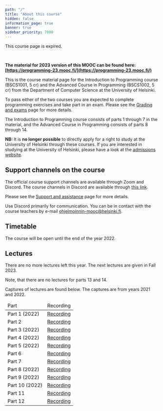 ```yaml
---
path: "/"
title: "About this course"
hidden: false
information_page: true
banner: true
sidebar_priority: 7000
---
```


<text-box variant="hint" name="Note">

<notice>This course page is expired.</notice>

</br>

<b>The material for 2023 version of this MOOC can be found here: [https://programming-23.mooc.fi/](https://programming-23.mooc.fi/)</b>

</text-box>

This is the course material page for the Introduction to Programming course (BSCS1001, 5 cr) and the Advanced Course in Programming (BSCS1002, 5 cr) from the Department of Computer Science at the University of Helsinki.

To pass either of the two courses you are expected to complete programming exercises and take part in an exam. Please see the [Grading and exams](/grading-and-exams) page for more details.

The Introduction to Programming course consists of parts 1 through 7 in the material, and the Advanced Course in Programming consists of parts 8 through 14.

**NB:** It is **no longer possible** to directly apply for a right to study at the University of Helsinki through these courses. If you are interested in studying at the University of Helsinki, please have a look at the [admissions website](https://www.helsinki.fi/en/admissions-and-education).

## Support channels on the course

The official course support channels are available through Zoom and Discord. The course channels in Discord are available through [this link](https://study.cs.helsinki.fi/discord/join/ohjelmoinnin_mooc).

Please see the [Support and assistance](/support-and-assistance) page for more details.

Use Discord primarily for communication. You can be in contact with the course teachers by e-mail ohjelmoinnin-mooc@helsinki.fi.

## Timetable

The course will be open until the end of the year 2022.

## Lectures

There are no more lectures left this year. The next lectures are given in Fall 2023.

Note, that there are no lectures for parts 13 and 14.

Captures of lectures are found below. The captures are from years 2021 and 2022.

<table>
  <thead>
    <tr>
      <td>Part</td>
      <td>Recording</td>
    </tr>
  </thead>
  <tbody>
    <tr>
      <td>Part 1 (2022)</td>
      <td><a href="https://youtu.be/AWkZLibDfg4">Recording</a></td>
    </tr>
    <tr>
      <td>Part 2</td>
      <td><a href="https://youtu.be/W1ybi4ZGaLY">Recording</a></td>
    </tr>
    <tr>
      <td>Part 3 (2022)</td>
      <td><a href="https://youtu.be/Xqb_SnPETUY">Recording</a></td>
    </tr>
    <tr>
      <td>Part 4 (2022)</td>
      <td><a href="https://youtu.be/qmOpBRKzgZc">Recording</a></td>
    </tr>
    <tr>
      <td>Part 5 (2022)</td>
      <td><a href="https://youtu.be/X-XTcZuMj_k">Recording</a></td>
    </tr>
    <tr>
      <td>Part 6</td>
      <td><a href="https://youtu.be/ePghbQDhOKU">Recording</a></td>
    </tr>
    <tr>
      <td>Part 7</td>
      <td><a href="https://youtu.be/yftLKzcNhh4">Recording</a></td>
    </tr>
    <tr>
      <td>Part 8 (2022)</td>
      <td><a href="https://youtu.be/IvaVCaNGNis">Recording</a></td>
    </tr>
    <tr>
      <td>Part 9 (2022)</td>
      <td><a href="https://youtu.be/r6vV5SXpmWs">Recording</a></td>
    </tr>
    <tr>
      <td>Part 10 (2022)</td>
      <td><a href="https://youtu.be/xD1Sh2vwbOI">Recording</a></td>
    </tr>
    <tr>
      <td>Part 11</td>
      <td><a href="https://youtu.be/vp18ipCMSag">Recording</a></td>
    </tr>
    <tr>
      <td>Part 12</td>
      <td><a href="https://youtu.be/eTAn4yu1xFQ">Recording</a></td>
    </tr>
  </tbody>
</table>

